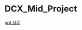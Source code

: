 # DCX_Mid_Project
[ppt 자료](https://github.com/ppq0203/DCX_Mid_Project/blob/master/2.%EC%82%B0%EC%B6%9C%EB%AC%B8%EC%84%9C/3.%EC%B5%9C%EC%A2%85%EB%B0%9C%ED%91%9C/%EC%B5%9C%EC%A2%85%EB%B0%9C%ED%91%9C_%EB%B0%A5%EC%82%AC%EC%A1%B0.pdf)
